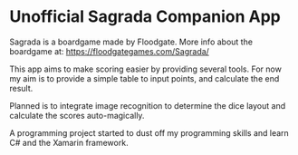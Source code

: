 # Unofficial Sagrada Companion App
Sagrada is a boardgame made by Floodgate. 
More info about the boardgame at: https://floodgategames.com/Sagrada/

This app aims to make scoring easier by providing several tools.
For now my aim is to provide a simple table to input points, and calculate the end result.

Planned is to integrate image recognition to determine the dice layout and calculate the scores auto-magically.

A programming project started to dust off my programming skills and learn C# and the Xamarin framework.
